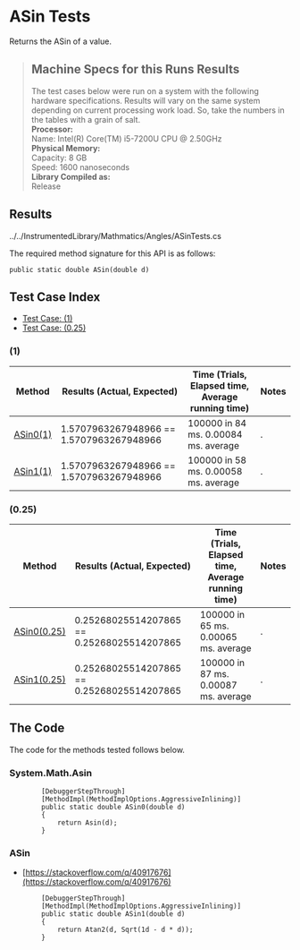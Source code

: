 # ASin Tests

Returns the ASin of a value.

> ## Machine Specs for this Runs Results
> The test cases below were run on a system with the following hardware specifications. Results will vary on the same system depending on current processing work load. So, take the numbers in the tables with a grain of salt.  
> **Processor:**  
> Name: Intel(R) Core(TM) i5-7200U CPU @ 2.50GHz  
  > **Physical Memory:**  
> Capacity: 8 GB  
> Speed: 1600 nanoseconds  
  > **Library Compiled as:**  
> Release  

## Results

../../InstrumentedLibrary/Mathmatics/Angles/ASinTests.cs

The required method signature for this API is as follows:

```CSharp
public static double ASin(double d)
```

## Test Case Index

- [Test Case: (1)](#1)
- [Test Case: (0.25)](#0.25)

### (1)

| Method | Results (Actual, Expected) | Time (Trials, Elapsed time, Average running time) | Notes |
|---|---|---|---|
| [ASin0(1)](#System.Math.Asin) | 1.5707963267948966 == 1.5707963267948966 | 100000 in 84 ms. 0.00084 ms. average | . |
| [ASin1(1)](#ASin) | 1.5707963267948966 == 1.5707963267948966 | 100000 in 58 ms. 0.00058 ms. average | . |

### (0.25)

| Method | Results (Actual, Expected) | Time (Trials, Elapsed time, Average running time) | Notes |
|---|---|---|---|
| [ASin0(0.25)](#System.Math.Asin) | 0.25268025514207865 == 0.25268025514207865 | 100000 in 65 ms. 0.00065 ms. average | . |
| [ASin1(0.25)](#ASin) | 0.25268025514207865 == 0.25268025514207865 | 100000 in 87 ms. 0.00087 ms. average | . |

## The Code

The code for the methods tested follows below.

### System.Math.Asin

  

```CSharp
        [DebuggerStepThrough]
        [MethodImpl(MethodImplOptions.AggressiveInlining)]
        public static double ASin0(double d)
        {
            return Asin(d);
        }
```

### ASin

  
- [https://stackoverflow.com/q/40917676](https://stackoverflow.com/q/40917676)

```CSharp
        [DebuggerStepThrough]
        [MethodImpl(MethodImplOptions.AggressiveInlining)]
        public static double ASin1(double d)
        {
            return Atan2(d, Sqrt(1d - d * d));
        }
```

